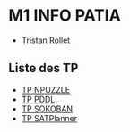# M1 INFO PATIA
- Tristan Rollet

## Liste des TP
- [TP NPUZZLE](TP_NPUZZLE)
- [TP PDDL](TP_PDDL)
- [TP SOKOBAN](Sokoban)
- [TP SATPlanner](TP_SAT)